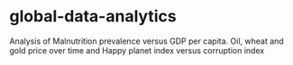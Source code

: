 # global-data-analytics
Analysis of Malnutrition prevalence versus GDP per capita. Oil, wheat and gold price over time and  Happy planet index versus corruption index
